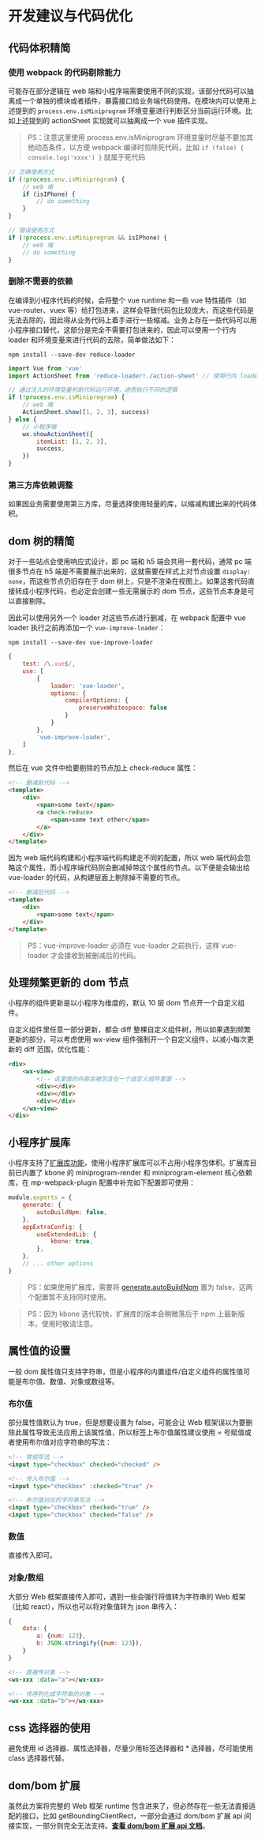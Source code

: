 # 开发建议与代码优化

## 代码体积精简

### 使用 webpack 的代码剔除能力

可能存在部分逻辑在 web 端和小程序端需要使用不同的实现，该部分代码可以抽离成一个单独的模块或者插件，暴露接口给业务端代码使用。在模块内可以使用上述提到的 `process.env.isMiniprogram` 环境变量进行判断区分当前运行环境。比如上述提到的 actionSheet 实现就可以抽离成一个 vue 插件实现。

> PS：注意这里使用 process.env.isMiniprogram 环境变量时尽量不要加其他动态条件，以方便 webpack 编译时剪除死代码，比如 `if (false) { console.log('xxxx') }` 就属于死代码

```js
// 正确使用方式
if (!process.env.isMiniprogram) {
    // web 端
    if (isIPhone) {
        // do something
    }
}

// 错误使用方式
if (!process.env.isMiniprogram && isIPhone) {
    // web 端
    // do something
}
```

### 删除不需要的依赖

在编译到小程序代码的时候，会将整个 vue runtime 和一些 vue 特性插件（如 vue-router、vuex 等）给打包进来，这样会导致代码包比较庞大，而这些代码是无法去除的，因此得从业务代码上着手进行一些缩减。业务上存在一些代码可以用小程序接口替代，这部分是完全不需要打包进来的，因此可以使用一个行内 loader 和环境变量来进行代码的去除，简单做法如下：

```
npm install --save-dev reduce-loader
```

```js
import Vue from 'vue'
import ActionSheet from 'reduce-loader!./action-sheet' // 使用行内 loader，剔除 action-sheet 文件的引入

// 通过注入的环境变量判断代码运行环境，进而执行不同的逻辑
if (!process.env.isMiniprogram) {
    // web 端
    ActionSheet.show([1, 2, 3], success)
} else {
    // 小程序端
    wx.showActionSheet({
        itemList: [1, 2, 3],
        success,
    })
}
```

### 第三方库依赖调整

如果因业务需要使用第三方库，尽量选择使用轻量的库，以缩减构建出来的代码体积。

## dom 树的精简

对于一些站点会使用响应式设计，即 pc 端和 h5 端会共用一套代码，通常 pc 端很多节点在 h5 端是不需要展示出来的，这就需要在样式上对节点设置 `display: none`，而这些节点仍旧存在于 dom 树上，只是不渲染在视图上。如果这套代码直接转成小程序代码，也必定会创建一些无需展示的 dom 节点，这些节点本身是可以直接剔除。

因此可以使用另外一个 loader 对这些节点进行删减，在 webpack 配置中 vue loader 执行之前再添加一个 `vue-improve-loader`：

```
npm install --save-dev vue-improve-loader
```

```js
{
    test: /\.vue$/,
    use: [
        {
            loader: 'vue-loader',
            options: {
                compilerOptions: {
                    preserveWhitespace: false
                }
            }
        },
        'vue-improve-loader',
    ]
},
```

然后在 vue 文件中给要剔除的节点加上 check-reduce 属性：

```html
<!-- 删减前代码 -->
<template>
    <div>
        <span>some text</span>
        <a check-reduce>
            <span>some text other</span>
        </a>
    </div>
</template>
```

因为 web 端代码构建和小程序端代码构建走不同的配置，所以 web 端代码会忽略这个属性，而小程序端代码则会删减掉带这个属性的节点。以下便是会输出给 vue-loader 的代码，从构建层面上剔除掉不需要的节点。

```html
<!-- 删减后代码 -->
<template>
    <div>
        <span>some text</span>
    </div>
</template>
```

> PS：vue-improve-loader 必须在 vue-loader 之前执行，这样 vue-loader 才会接收到被删减后的代码。

## 处理频繁更新的 dom 节点

小程序的组件更新是以小程序为维度的，默认 10 层 dom 节点开一个自定义组件。

自定义组件里任意一部分更新，都会 diff 整棵自定义组件树，所以如果遇到频繁更新的部分，可以考虑使用 wx-view 组件强制开一个自定义组件，以减小每次更新的 diff 范围，优化性能：

```html
<div>
    <wx-view>
        <!-- 这里面的内容会被包含在一个自定义组件里面 -->
        <div></div>
        <div></div>
        <div></div>
    </wx-view>
</div>
```

## 小程序扩展库

小程序支持了[扩展库功能](https://developers.weixin.qq.com/miniprogram/dev/reference/configuration/app.html#useExtendedLib)，使用小程序扩展库可以不占用小程序包体积。扩展库目前已内置了 kbone 的 miniprogram-render 和 miniprogram-element 核心依赖库，在 mp-webpack-plugin 配置中补充如下配置即可使用：

```js
module.exports = {
    generate: {
        autoBuildNpm: false,
    },
    appExtraConfig: {
        useExtendedLib: {
            kbone: true,
        },
    },
    // ... other options
}
```

> PS：如果使用扩展库，需要将 [generate.autoBuildNpm](../config/#generate-autobuildnpm) 置为 false，这两个配置暂不支持同时使用。

> PS：因为 kbone 迭代较快，扩展库的版本会稍微落后于 npm 上最新版本，使用时敬请注意。

## 属性值的设置

一般 dom 属性值只支持字符串，但是小程序的内置组件/自定义组件的属性值可能是布尔值、数值、对象或数组等。

### 布尔值

部分属性值默认为 true，但是想要设置为 false，可能会让 Web 框架误以为要删除此属性导致无法应用上该属性值，所以标签上布尔值属性建议使用 = 号赋值或者使用布尔值对应字符串的写法：

```html
<!-- 常规写法 -->
<input type="checkbox" checked="checked" />

<!-- 传入布尔值 -->
<input type="checkbox" :checked="true" />

<!-- 布尔值对应的字符串写法 -->
<input type="checkbox" checked="true" />
<input type="checkbox" checked="false" />
```

### 数值

直接传入即可。

### 对象/数组

大部分 Web 框架直接传入即可，遇到一些会强行将值转为字符串的 Web 框架（比如 react），所以也可以将对象值转为 json 串传入：

```js
{
    data: {
        a: {num: 123},
        b: JSON.stringify({num: 123}),
    }
}
```

```html
<!-- 直接传对象 -->
<wx-xxx :data="a"></wx-xxx>

<!-- 传序列化成字符串的对象 -->
<wx-xxx :data="b"></wx-xxx>
```

## css 选择器的使用

避免使用 id 选择器、属性选择器，尽量少用标签选择器和 * 选择器，尽可能使用 class 选择器代替。

## dom/bom 扩展

虽然此方案将完整的 Web 框架 runtime 包含进来了，但必然存在一些无法直接适配的接口，比如 getBoundingClientRect，一部分会通过 dom/bom 扩展 api 间接实现，一部分则完全无法支持。**[查看 dom/bom 扩展 api 文档](../domextend/)**。
